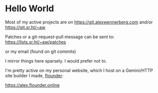 # Hello World

Most of my active projects are on 
https://git.alexwennerberg.com and/or https://git.sr.ht/~aw

Patches or a git-request-pull message can be sent to:
https://lists.sr.ht/~aw/patches

or my email (found on git commits)

I mirror things here sparsely. I would prefer not to.

I'm pretty active on my personal website, which I host on a
Gemini/HTTP site builder I made, [flounder](https://git.alexwennerberg.com/flounder/):

https://alex.flounder.online

